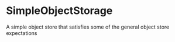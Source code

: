 # SimpleObjectStorage
A simple object store that satisfies some of the general object store expectations
